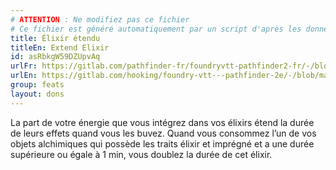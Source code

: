 ```yaml
---
# ATTENTION : Ne modifiez pas ce fichier
# Ce fichier est généré automatiquement par un script d'après les données du module Foundry VTT officiel et de sa traduction
title: Élixir étendu
titleEn: Extend Elixir
id: asRbkgW59DZUpvAq
urlFr: https://gitlab.com/pathfinder-fr/foundryvtt-pathfinder2-fr/-/blob/master/data/feats/asRbkgW59DZUpvAq.htm
urlEn: https://gitlab.com/hooking/foundry-vtt---pathfinder-2e/-/blob/master/packs/data/feats.db/extend-elixir.json
group: feats
layout: dons
---
```

La part de votre énergie que vous intégrez dans vos élixirs étend la durée de leurs effets quand vous les buvez. Quand vous consommez l’un de vos objets alchimiques qui possède les traits élixir et imprégné et a une durée supérieure ou égale à 1 min, vous doublez la durée de cet élixir.


